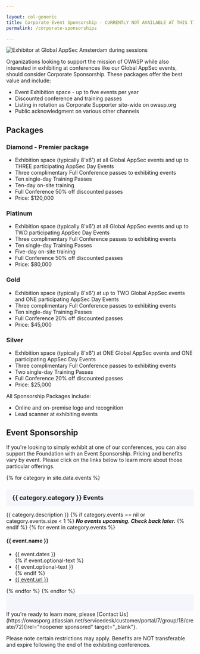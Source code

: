 ```yaml
---

layout: col-generic
title: Corporate Event Sponsorship - CURRENTLY NOT AVAILABLE AT THIS TIME
permalink: /corporate-sponsorships

---
```


![Exhibitor at Global AppSec Amsterdam during sessions](/assets/images/web/exhibition.png)

Organizations looking to support the mission of OWASP while also interested in exhibiting at conferences like our Global AppSec events, should consider Corporate Sponsorship. These packages offer the best value and include:
- Event Exhibition space - up to five events per year
- Discounted conference and training passes
- Listing in rotation as Corporate Supporter site-wide on owasp.org
- Public acknowledgment on various other channels

## Packages

### Diamond - Premier package
- Exhibition space (typically 8'x6') at all Global AppSec events and up to THREE participating AppSec Day Events
- Three complimentary Full Conference passes to exhibiting events
- Ten single-day Training Passes
- Ten-day on-site training
- Full Conference 50% off discounted passes
- Price: $120,000

### Platinum
- Exhibition space (typically 8'x6') at all Global AppSec events and up to TWO participating AppSec Day Events
- Three complimentary Full Conference passes to exhibiting events
- Ten single-day Training Passes
- Five-day on-site training
- Full Conference 50% off discounted passes
- Price: $80,000

### Gold
- Exhibition space (typically 8'x6') at up to TWO Global AppSec events and ONE participating AppSec Day Events
- Three complimentary Full Conference passes to exhibiting events
- Ten single-day Training Passes
- Full Conference 20% off discounted passes
- Price: $45,000

### Silver
- Exhibition space (typically 8'x6') at ONE Global AppSec events and ONE participating AppSec Day Events
- Three complimentary Full Conference passes to exhibiting events
- Two single-day Training Passes
- Full Conference 20% off discounted passes
- Price: $25,000

All Sponsorship Packages include:
- Online and on-premise logo and recognition
- Lead scanner at exhibiting events

## Event Sponsorship
If you're looking to simply exhibit at one of our conferences, you can also support the Foundation with an Event Sponsorship.  Pricing and benefits vary by event. Please click on the links below to learn more about those particular offerings.



{% for category in site.data.events %}
<a name='{{category.category}}'>

<div style='height:45px;background:#f4f6fc;line-height:45px;padding-left:16px;'>
<h3>{{ category.category }} Events</h3>
</div>

{{ category.description }}
{% if category.events == nil or category.events.size < 1 %}
***No events upcoming.  Check back later.***
{% endif %}
{% for event in category.events %}
#### {{ event.name }}
<ul>
<li>{{ event.dates }}</li>
{% if event.optional-text %}<li>{{ event.optional-text }}</li>{% endif %}
<li><a href='{{ event.url }}/?utm_source=owasp-web&utm_medium=event-page&utm_campaign=none' target='_blank'>{{ event.url }}</a></li>
</ul>
{% endfor %}
{% endfor %}

<div style='height:45px;background:#f4f6fc;'></div>
If you're ready to learn more, please [Contact Us](https://owasporg.atlassian.net/servicedesk/customer/portal/7/group/18/create/72){:rel="noopener sponsored" target="_blank"}.

Please note certain restrictions may apply. Benefits are NOT transferable and expire following the end of the exhibiting conferences.
